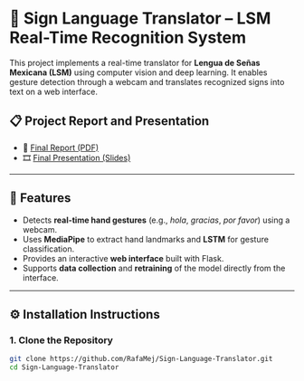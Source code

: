 # 🤟 Sign Language Translator – LSM Real-Time Recognition System

This project implements a real-time translator for **Lengua de Señas Mexicana (LSM)** using computer vision and deep learning. It enables gesture detection through a webcam and translates recognized signs into text on a web interface.

## 📋 Project Report and Presentation

- 📄 [Final Report (PDF)](https://docs.google.com/document/d/19FDSmBPPXUI0ROTCcL36kmV0rueZUmqLKhHbKfeEwdw/edit?usp=sharing)
- 🎞️ [Final Presentation (Slides)](https://docs.google.com/presentation/d/1vK-KaBbdbi6S_aEo1HwLV-jikRa2BG32X25bMqInRjM/edit?usp=sharing)

---

## 🚀 Features

- Detects **real-time hand gestures** (e.g., *hola*, *gracias*, *por favor*) using a webcam.
- Uses **MediaPipe** to extract hand landmarks and **LSTM** for gesture classification.
- Provides an interactive **web interface** built with Flask.
- Supports **data collection** and **retraining** of the model directly from the interface.

---

## ⚙️ Installation Instructions

### 1. Clone the Repository

```bash
git clone https://github.com/RafaMej/Sign-Language-Translator.git
cd Sign-Language-Translator
